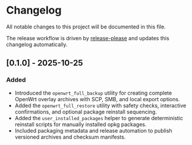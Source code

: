 # Changelog

All notable changes to this project will be documented in this file.

The release workflow is driven by [release-please](https://github.com/googleapis/release-please) and updates this changelog automatically.

## [0.1.0] - 2025-10-25

### Added
- Introduced the `openwrt_full_backup` utility for creating complete OpenWrt overlay archives with SCP, SMB, and local export options.
- Added the `openwrt_full_restore` utility with safety checks, interactive confirmations, and optional package reinstall sequencing.
- Added the `user_installed_packages` helper to generate deterministic reinstall scripts for manually installed opkg packages.
- Included packaging metadata and release automation to publish versioned archives and checksum manifests.
